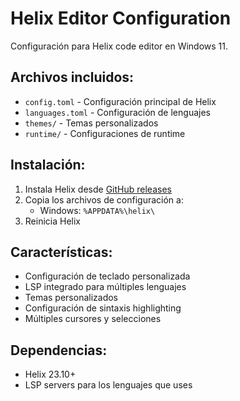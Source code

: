 # Helix Editor Configuration

Configuración para Helix code editor en Windows 11.

## Archivos incluidos:
- `config.toml` - Configuración principal de Helix
- `languages.toml` - Configuración de lenguajes
- `themes/` - Temas personalizados
- `runtime/` - Configuraciones de runtime

## Instalación:
1. Instala Helix desde [GitHub releases](https://github.com/helix-editor/helix/releases)
2. Copia los archivos de configuración a:
   - Windows: `%APPDATA%\helix\`
3. Reinicia Helix

## Características:
- Configuración de teclado personalizada
- LSP integrado para múltiples lenguajes
- Temas personalizados
- Configuración de sintaxis highlighting
- Múltiples cursores y selecciones

## Dependencias:
- Helix 23.10+
- LSP servers para los lenguajes que uses
